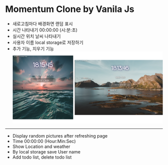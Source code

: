 # Momentum Clone by Vanila Js

- 새로고침마다 배경화면 랜덤 표시
- 시간 나타내기 00:00:00 (시:분:초)
- 실시간 위치 날씨 나타내기
- 사용자 이름 local storage로 저장하기
- 추가 기능,
  지우기 기능
  ![EX](./images/00.png)

---

- Display random pictures after refreshing page
- Time 00:00:00 (Hour:Min:Sec)
- Show Location and weather
- By local storage save User name
- Add todo list, delete todo list
